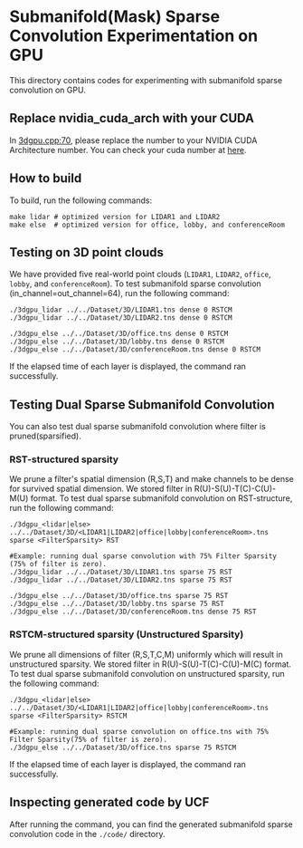# Submanifold(Mask) Sparse Convolution Experimentation on GPU
This directory contains codes for experimenting with submanifold sparse convolution on GPU. 

## Replace nvidia_cuda_arch with your CUDA

In [3dgpu.cpp:70](https://github.com/nullplay/Unified-Convolution-Framework/blob/d9fc39246fbe80b1a68e72d68b02cfb8863379fe/benchmark/submanifold_sparse_convolution/gpu/3dgpu.cpp#L70), please replace the number to your NVIDIA CUDA Architecture number. You can check your cuda number at [here](https://arnon.dk/matching-sm-architectures-arch-and-gencode-for-various-nvidia-cards/).

## How to build 
To build, run the following commands:

    make lidar # optimized version for LIDAR1 and LIDAR2
    make else  # optimized version for office, lobby, and conferenceRoom
    
## Testing on 3D point clouds
We have provided five real-world point clouds (`LIDAR1`, `LIDAR2`, `office`, `lobby`, and `conferenceRoom`).
To test submanifold sparse convolution (in_channel=out_channel=64), run the following command:

    ./3dgpu_lidar ../../Dataset/3D/LIDAR1.tns dense 0 RSTCM 
    ./3dgpu_lidar ../../Dataset/3D/LIDAR2.tns dense 0 RSTCM
    
    ./3dgpu_else ../../Dataset/3D/office.tns dense 0 RSTCM
    ./3dgpu_else ../../Dataset/3D/lobby.tns dense 0 RSTCM
    ./3dgpu_else ../../Dataset/3D/conferenceRoom.tns dense 0 RSTCM
    
If the elapsed time of each layer is displayed, the command ran successfully.


## Testing Dual Sparse Submanifold Convolution
You can also test dual sparse submanifold convolution where filter is pruned(sparsified).

### RST-structured sparsity 
We prune a filter's spatial dimension (R,S,T) and make channels to be dense for survived spatial dimension. We stored filter in R(U)-S(U)-T(C)-C(U)-M(U) format. 
To test dual sparse submanifold convolution on RST-structure, run the following command:

    ./3dgpu_<lidar|else> ../../Dataset/3D/<LIDAR1|LIDAR2|office|lobby|conferenceRoom>.tns sparse <FilterSparsity> RST

    #Example: running dual sparse convolution with 75% Filter Sparsity (75% of filter is zero).
    ./3dgpu_lidar ../../Dataset/3D/LIDAR1.tns sparse 75 RST
    ./3dgpu_lidar ../../Dataset/3D/LIDAR2.tns sparse 75 RST
    
    ./3dgpu_else ../../Dataset/3D/office.tns sparse 75 RST
    ./3dgpu_else ../../Dataset/3D/lobby.tns sparse 75 RST
    ./3dgpu_else ../../Dataset/3D/conferenceRoom.tns dense 75 RST

### RSTCM-structured sparsity (Unstructured Sparsity)
We prune all dimensions of filter (R,S,T,C,M) uniformly which will result in unstructured sparsity. We stored filter in R(U)-S(U)-T(C)-C(U)-M(C) format. 
To test dual sparse submanifold convolution on unstructured sparsity, run the following command:

    ./3dgpu_<lidar|else> ../../Dataset/3D/<LIDAR1|LIDAR2|office|lobby|conferenceRoom>.tns sparse <FilterSparsity> RSTCM

    #Example: running dual sparse convolution on office.tns with 75% Filter Sparsity(75% of filter is zero).
    ./3dgpu_else ../../Dataset/3D/office.tns sparse 75 RSTCM
 

If the elapsed time of each layer is displayed, the command ran successfully.


## Inspecting generated code by UCF
After running the command, you can find the generated submanifold sparse convolution code in the `./code/` directory.
